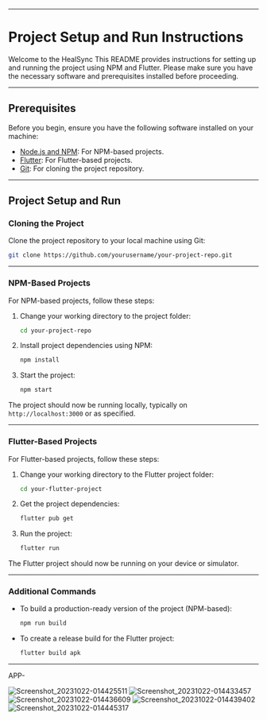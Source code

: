 *********************************************************************************************************************************************************
# Project Setup and Run Instructions

Welcome to the HealSync This README provides instructions for setting up and running the project using NPM and Flutter. Please make sure you have the necessary software and prerequisites installed before proceeding.
*********************************************************************************************************************************************************

## Prerequisites

Before you begin, ensure you have the following software installed on your machine:

- [Node.js and NPM](https://nodejs.org/): For NPM-based projects.
- [Flutter](https://flutter.dev/docs/get-started/install): For Flutter-based projects.
- [Git](https://git-scm.com/): For cloning the project repository.
*******************************************************************************************************************************************************
## Project Setup and Run

### Cloning the Project

Clone the project repository to your local machine using Git:

```bash
git clone https://github.com/yourusername/your-project-repo.git

```
*****************************************************************************************************************************************************

### NPM-Based Projects

For NPM-based projects, follow these steps:

1. Change your working directory to the project folder:

   ```bash
   cd your-project-repo
   ```

2. Install project dependencies using NPM:

   ```bash
   npm install
   ```

3. Start the project:

   ```bash
   npm start
   ```

The project should now be running locally, typically on `http://localhost:3000` or as specified.
*****************************************************************************************************************************************************

### Flutter-Based Projects

For Flutter-based projects, follow these steps:

1. Change your working directory to the Flutter project folder:

   ```bash
   cd your-flutter-project
   ```

2. Get the project dependencies:

   ```bash
   flutter pub get
   ```

3. Run the project:

   ```bash
   flutter run
   ```

The Flutter project should now be running on your device or simulator.
************************************************************************************************************************************************************

### Additional Commands

- To build a production-ready version of the project (NPM-based):

  ```bash
  npm run build
  ```

- To create a release build for the Flutter project:

  ```bash
  flutter build apk
  ```
********************************************************************************************************************************************************
APP- 

![Screenshot_20231022-014425511](https://github.com/NikhilJha11/HealSync/assets/122666636/0bf61d22-9c13-47f1-9123-82aae2c0bdf1)
![Screenshot_20231022-014433457](https://github.com/NikhilJha11/HealSync/assets/122666636/334c2247-0041-42f5-a6f3-33d44945b8af)
![Screenshot_20231022-014436609](https://github.com/NikhilJha11/HealSync/assets/122666636/6ce944db-ec0e-4423-8039-5d494516d508)
![Screenshot_20231022-014439402](https://github.com/NikhilJha11/HealSync/assets/122666636/1cffc5a6-2983-4f82-8790-43b756f0dede)
![Screenshot_20231022-014445317](https://github.com/NikhilJha11/HealSync/assets/122666636/a896c001-8fed-44f5-9b55-b558d8915bc7)
